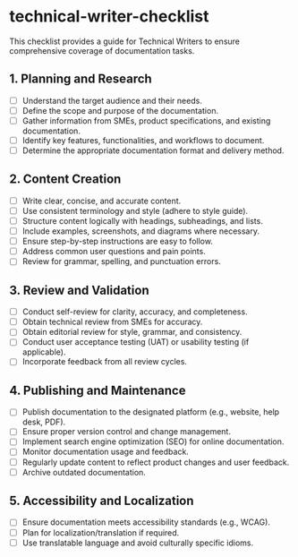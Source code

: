 # technical-writer-checklist

This checklist provides a guide for Technical Writers to ensure comprehensive coverage of documentation tasks.

## 1. Planning and Research

- [ ] Understand the target audience and their needs.
- [ ] Define the scope and purpose of the documentation.
- [ ] Gather information from SMEs, product specifications, and existing documentation.
- [ ] Identify key features, functionalities, and workflows to document.
- [ ] Determine the appropriate documentation format and delivery method.

## 2. Content Creation

- [ ] Write clear, concise, and accurate content.
- [ ] Use consistent terminology and style (adhere to style guide).
- [ ] Structure content logically with headings, subheadings, and lists.
- [ ] Include examples, screenshots, and diagrams where necessary.
- [ ] Ensure step-by-step instructions are easy to follow.
- [ ] Address common user questions and pain points.
- [ ] Review for grammar, spelling, and punctuation errors.

## 3. Review and Validation

- [ ] Conduct self-review for clarity, accuracy, and completeness.
- [ ] Obtain technical review from SMEs for accuracy.
- [ ] Obtain editorial review for style, grammar, and consistency.
- [ ] Conduct user acceptance testing (UAT) or usability testing (if applicable).
- [ ] Incorporate feedback from all review cycles.

## 4. Publishing and Maintenance

- [ ] Publish documentation to the designated platform (e.g., website, help desk, PDF).
- [ ] Ensure proper version control and change management.
- [ ] Implement search engine optimization (SEO) for online documentation.
- [ ] Monitor documentation usage and feedback.
- [ ] Regularly update content to reflect product changes and user feedback.
- [ ] Archive outdated documentation.

## 5. Accessibility and Localization

- [ ] Ensure documentation meets accessibility standards (e.g., WCAG).
- [ ] Plan for localization/translation if required.
- [ ] Use translatable language and avoid culturally specific idioms.

